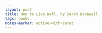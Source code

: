 ```yaml
---
layout: post
title: How to Live Well, by Sarah Bakewell
tags: books
notes-marker: active-with-caret
---
```

